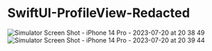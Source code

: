 # SwiftUI-ProfileView-Redacted

![Simulator Screen Shot - iPhone 14 Pro - 2023-07-20 at 20 38 49](https://github.com/pasanbope/SwiftUI-ProfileView-Redacted/assets/100598653/6c328cb9-7eb3-4a40-ae1d-8e5d1cc28773)
![Simulator Screen Shot - iPhone 14 Pro - 2023-07-20 at 20 39 44](https://github.com/pasanbope/SwiftUI-ProfileView-Redacted/assets/100598653/6199c3db-bcae-4fe9-b95a-c2b941b8602c)
